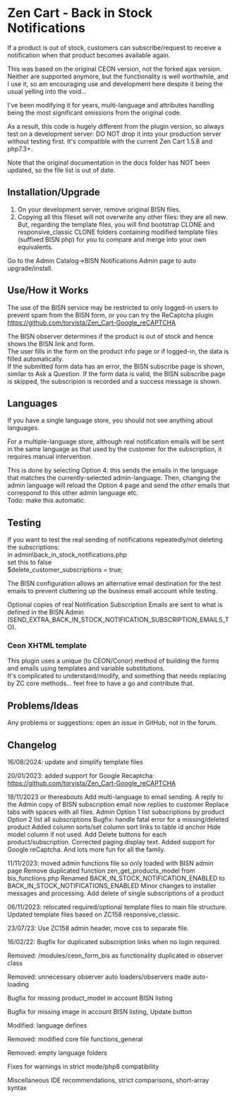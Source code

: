# Zen Cart - Back in Stock Notifications
If a product is out of stock, customers can subscribe/request to receive a notification when that product becomes available again.

This was based on the original CEON version, not the forked ajax version. Neither are supported anymore, but the functionality is well worthwhile, and I use it, so am encouraging use and development here despite it being the usual yelling into the void...

I've been modifying it for years, multi-language and attributes handling being the most significant omissions from the original code.

As a result, this code is hugely different from the plugin version, so always test on a development server: DO NOT drop it into your production server without testing first.
It's compatible with the current Zen Cart 1.5.8 and php7.3+.

Note that the original documentation in the docs folder has NOT been updated, so the file list is out of date.

## Installation/Upgrade
1. On your development server, remove original BISN files.
1. Copying all this fileset will not overwrite any other files: they are all new.  
But, regarding the template files, you will find bootstrap CLONE and responsive_classic CLONE folders containing modified template files (suffixed BISN php) for you to compare and merge into your own equivalents.

Go to the Admin Catalog->BISN Notifications Admin page to auto upgrade/install.

## Use/How it Works
The use of the BISN service may be restricted to only logged-in users to prevent spam from the BISN form, or you can try the ReCaptcha plugin  
https://github.com/torvista/Zen_Cart-Google_reCAPTCHA

The BISN observer determines if the product is out of stock and hence shows the BISN link and form.  
The user fills in the form on the product info page or if logged-in, the data is filled automatically.  
If the submitted form data has an error, the BISN subscribe page is shown, similar to Ask a Question.
If the form data is valid, the BISN subscribe page is skipped, the subscripion is recorded and a success message is shown.

## Languages
If you have a single language store, you should not see anything about languages.

For a multiple-language store, although real notification emails will be sent in the same language as that used by the customer for the subscription, it requires manual intervention.

This is done by selecting Option 4: this sends the emails in the language that matches the currently-selected admin-language.
Then, changing the admin language will reload the Option 4 page and send the *other* emails that correspond to this other admin language etc.  
Todo: make this automatic.

## Testing
If you want to test the real sending of notifications repeatedly/not deleting the subscriptions:  
in admin\back_in_stock_notifications.php  
set this to false  
$delete_customer_subscriptions = true;  

The BISN configuration allows an alternative email destination for the test emails to prevent cluttering up the business email account while testing.

Optional copies of real Notification Subscription Emails are sent to what is defined in the BISN Admin (SEND_EXTRA_BACK_IN_STOCK_NOTIFICATION_SUBSCRIPTION_EMAILS_TO).

### Ceon XHTML template
This plugin uses a unique (to CEON/Conor) method of building the forms and emails using templates and variable substitutions.  
It's complicated to understand/modify, and something that needs replacing by ZC core methods... feel free to have a go and contribute that.

## Problems/Ideas
Any problems or suggestions: open an issue in GitHub, not in the forum.

## Changelog
16/08/2024: update and simplify template files

20/01/2023: added support for Google Recaptcha: https://github.com/torvista/Zen_Cart-Google_reCAPTCHA

18/11/2023 or thereabouts
Add multi-language to email sending.
A reply to the Admin copy of BISN subscription email now replies to customer
Replace tabs with spaces with all files.
Admin
Option 1 list subscriptions by product
Option 2 list all subscriptions 
Bugfix: handle fatal error for a missing/deleted product
Added column sorts/set column sort links to table id anchor
Hide model column if not used.
Add Delete buttons for each product/subscription.
Corrected paging display text.
Added support for Google reCaptcha.
And lots more fun for all the family.

11/11/2023: moved admin functions file so only loaded with BISN admin page
Remove duplicated function zen_get_products_model from bis_functions.php
Renamed BACK_IN_STOCK_NOTIFICATION_ENABLED to BACK_IN_STOCK_NOTIFICATIONS_ENABLED
Minor changes to installer messages and processing.
Add delete of single subscriptions of a product

06/11/2023: relocated required/optional template files to main file structure.
Updated template files based on ZC158 responsive_classic.

23/07/23:
Use ZC158 admin header, move css to separate file.

16/02/22:
Bugfix for duplicated subscription links when no login required.

Removed: /modules/ceon_form_bis as functionality duplicated in observer class

Removed: unnecessary observer auto loaders/observers made auto-loading 

Bugfix for missing product_model in account BISN listing

Bugfix for missing image in account BISN listing, Update button

Modified: language defines

Removed: modified core file functions_general

Removed: empty language folders

Fixes for warnings in strict mode/php8 compatibility

Miscellaneous IDE recommendations, strict comparisons, short-array syntax
